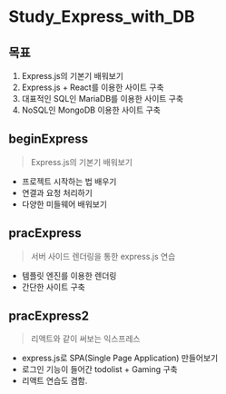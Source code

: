 # Study_Express_with_DB

## 목표
1. Express.js의 기본기 배워보기
2. Express.js + React를 이용한 사이트 구축
3. 대표적인 SQL인 MariaDB를 이용한 사이트 구축
4. NoSQL인 MongoDB 이용한 사이트 구축

## beginExpress
> Express.js의 기본기 배워보기
* 프로젝트 시작하는 법 배우기
* 연결과 요청 처리하기
* 다양한 미들웨어 배워보기

## pracExpress
> 서버 사이드 렌더링을 통한 express.js 연습
* 템플릿 엔진를 이용한 렌더링
* 간단한 사이트 구축

## pracExpress2
> 리액트와 같이 써보는 익스프레스
* express.js로 SPA(Single Page Application) 만들어보기
* 로그인 기능이 들어간 todolist + Gaming 구축
* 리액트 연습도 겸함.
